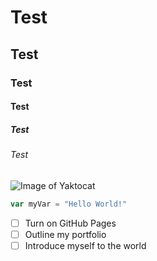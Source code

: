 # Test
## Test
### Test 
#### Test
##### Test
###### Test
![Image of Yaktocat](https://octodex.github.com/images/yaktocat.png)
``` javascript
var myVar = "Hello World!"
```
- [ ] Turn on GitHub Pages
- [ ] Outline my portfolio
- [ ] Introduce myself to the world
